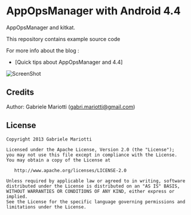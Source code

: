 # AppOpsManager with Android 4.4

AppOpsManager and kitkat.

This repository contains example source code

For more info about the blog : 
* [Quick tips about AppOpsManager and 4.4]


 
![ScreenShot](https://github.com/gabrielemariotti/androiddev/raw/master/AppOps/image.png)


Credits
-------

Author: Gabriele Mariotti (gabri.mariotti@gmail.com)

License
-------

    Copyright 2013 Gabriele Mariotti

    Licensed under the Apache License, Version 2.0 (the "License");
    you may not use this file except in compliance with the License.
    You may obtain a copy of the License at

       http://www.apache.org/licenses/LICENSE-2.0

    Unless required by applicable law or agreed to in writing, software
    distributed under the License is distributed on an "AS IS" BASIS,
    WITHOUT WARRANTIES OR CONDITIONS OF ANY KIND, either express or implied.
    See the License for the specific language governing permissions and
    limitations under the License.
